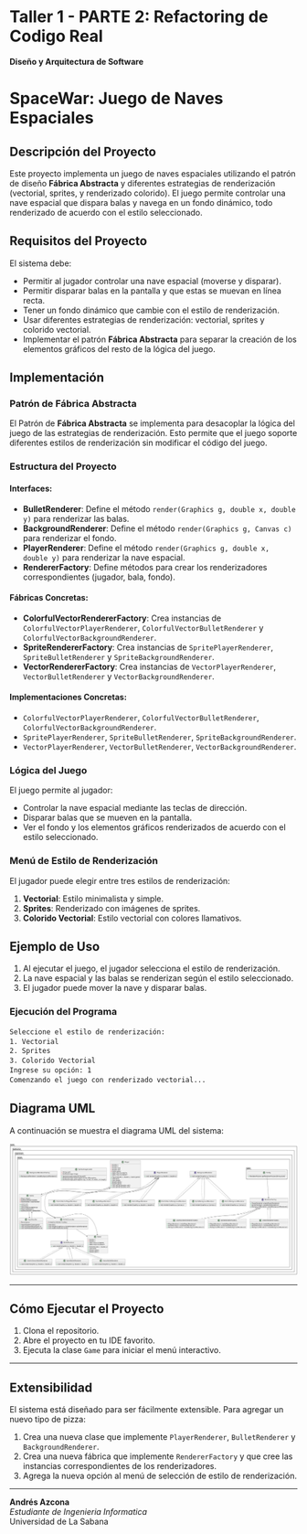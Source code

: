# Taller 1 - PARTE 2: Refactoring de Codigo Real
**Diseño y Arquitectura de Software**  

# SpaceWar: Juego de Naves Espaciales  


## Descripción del Proyecto  
Este proyecto implementa un juego de naves espaciales utilizando el patrón de diseño **Fábrica Abstracta** y diferentes estrategias de renderización (vectorial, sprites, y renderizado colorido). El juego permite controlar una nave espacial que dispara balas y navega en un fondo dinámico, todo renderizado de acuerdo con el estilo seleccionado.  

## Requisitos del Proyecto  
El sistema debe:  

- Permitir al jugador controlar una nave espacial (moverse y disparar).  
- Permitir disparar balas en la pantalla y que estas se muevan en línea recta.  
- Tener un fondo dinámico que cambie con el estilo de renderización.  
- Usar diferentes estrategias de renderización: vectorial, sprites y colorido vectorial.  
- Implementar el patrón **Fábrica Abstracta** para separar la creación de los elementos gráficos del resto de la lógica del juego.  

## Implementación  

### Patrón de Fábrica Abstracta  
El Patrón de **Fábrica Abstracta** se implementa para desacoplar la lógica del juego de las estrategias de renderización. Esto permite que el juego soporte diferentes estilos de renderización sin modificar el código del juego.  

### Estructura del Proyecto  

#### Interfaces:  
- **BulletRenderer**: Define el método `render(Graphics g, double x, double y)` para renderizar las balas.  
- **BackgroundRenderer**: Define el método `render(Graphics g, Canvas c)` para renderizar el fondo.  
- **PlayerRenderer**: Define el método `render(Graphics g, double x, double y)` para renderizar la nave espacial.  
- **RendererFactory**: Define métodos para crear los renderizadores correspondientes (jugador, bala, fondo).  

#### Fábricas Concretas:  
- **ColorfulVectorRendererFactory**: Crea instancias de `ColorfulVectorPlayerRenderer`, `ColorfulVectorBulletRenderer` y `ColorfulVectorBackgroundRenderer`.  
- **SpriteRendererFactory**: Crea instancias de `SpritePlayerRenderer`, `SpriteBulletRenderer` y `SpriteBackgroundRenderer`.  
- **VectorRendererFactory**: Crea instancias de `VectorPlayerRenderer`, `VectorBulletRenderer` y `VectorBackgroundRenderer`.  

#### Implementaciones Concretas:  
- `ColorfulVectorPlayerRenderer`, `ColorfulVectorBulletRenderer`, `ColorfulVectorBackgroundRenderer`.  
- `SpritePlayerRenderer`, `SpriteBulletRenderer`, `SpriteBackgroundRenderer`.  
- `VectorPlayerRenderer`, `VectorBulletRenderer`, `VectorBackgroundRenderer`.  

### Lógica del Juego  
El juego permite al jugador:  
- Controlar la nave espacial mediante las teclas de dirección.  
- Disparar balas que se mueven en la pantalla.  
- Ver el fondo y los elementos gráficos renderizados de acuerdo con el estilo seleccionado.  

### Menú de Estilo de Renderización  
El jugador puede elegir entre tres estilos de renderización:  
1. **Vectorial**: Estilo minimalista y simple.  
2. **Sprites**: Renderizado con imágenes de sprites.  
3. **Colorido Vectorial**: Estilo vectorial con colores llamativos.  

## Ejemplo de Uso  
1. Al ejecutar el juego, el jugador selecciona el estilo de renderización.  
2. La nave espacial y las balas se renderizan según el estilo seleccionado.  
3. El jugador puede mover la nave y disparar balas.  

### Ejecución del Programa  
```bash
Seleccione el estilo de renderización:  
1. Vectorial  
2. Sprites  
3. Colorido Vectorial  
Ingrese su opción: 1  
Comenzando el juego con renderizado vectorial...
```

## Diagrama UML

A continuación se muestra el diagrama UML del sistema:

![Diagrama UML](UML.png)

---
## Cómo Ejecutar el Proyecto

1. Clona el repositorio.
2. Abre el proyecto en tu IDE favorito.
3. Ejecuta la clase `Game` para iniciar el menú interactivo.

---

## Extensibilidad

El sistema está diseñado para ser fácilmente extensible. Para agregar un nuevo tipo de pizza:

1. Crea una nueva clase que implemente `PlayerRenderer`, `BulletRenderer` y `BackgroundRenderer`.
2. Crea una nueva fábrica que implemente `RendererFactory` y que cree las instancias correspondientes de los renderizadores.
3. Agrega la nueva opción al menú de selección de estilo de renderización.
---



**Andrés Azcona**  
*Estudiante de Ingenieria Informatica*  
Universidad de La Sabana
